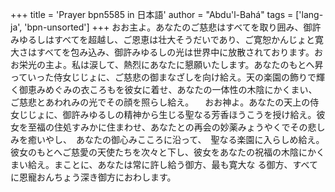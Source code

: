 +++
title = 'Prayer bpn5585 in 日本語'
author = "Abdu'l-Bahá"
tags = ['lang-ja', 'bpn-unsorted']
+++
おお主よ。あなたのご慈悲はすべてを取り囲み、御許みゆるしはすべてを超越し、ご恩恵は壮大そうだいであり、ご寛恕かんじょと寛大さはすべてを包み込み、御許みゆるしの光は世界中に放散されております。おお栄光の主よ。私は涙して、熱烈にあなたに懇願いたします。あなたのもとへ昇っていった侍女じじょに、ご慈悲の御まなざしを向け給え。天の楽園の飾りで輝く御恵みめぐみの衣ころもを彼女に着せ、あなたの一体性の木陰にかくまい、ご慈悲とあわれみの光でその顔を照らし給え。
　おお神よ。あなたの天上の侍女じじょに、御許みゆるしの精神から生じる聖なる芳香ほうこうを授け給え。彼女を至福の住処すみかに住まわせ、あなたとの再会の妙薬みょうやくでその悲しみを癒いやし、　あなたの御心みこころに沿って、　聖なる楽園に入らしめ給え。彼女のもとへご慈愛の天使たちを次々と下し、彼女をあなたの祝福の木陰にかくまい給え。まことに、あなたは常に許し給う御方、最も寛大な
る御方、すべてに恩寵おんちょう深き御方におわします。
